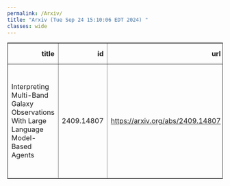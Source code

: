 ```yaml
---
permalink: /Arxiv/
title: "Arxiv (Tue Sep 24 15:10:06 EDT 2024) "
classes: wide
---
```

<table border="1" class="dataframe">
  <thead>
    <tr style="text-align: right;">
      <th>title</th>
      <th>id</th>
      <th>url</th>
      <th>authors</th>
      <th>Local Authors</th>
    </tr>
  </thead>
  <tbody>
    <tr>
      <td>Interpreting Multi-Band Galaxy Observations With Large Language   Model-Based Agents</td>
      <td>2409.14807</td>
      <td><a href="https://arxiv.org/abs/2409.14807" target="_blank">https://arxiv.org/abs/2409.14807</a></td>
      <td>Zechang Sun, Yuan-Sen Ting, Yaobo Liang, Nan Duan, Song Huang, Zheng Cai</td>
      <td>Yuan-Sen Ting</td>
    </tr>
  </tbody>
</table>